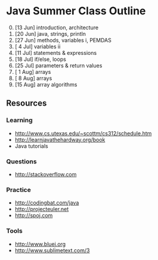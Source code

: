 # Java Summer Class Outline

0. [13 Jun] introduction, architecture
1. [20 Jun] java, strings, println
2. [27 Jun] methods, variables i, PEMDAS
3. [ 4 Jul] variables ii
4. [11 Jul] statements & expressions
5. [18 Jul] if/else, loops
6. [25 Jul] parameters & return values
7. [ 1 Aug] arrays
8. [ 8 Aug] arrays
9. [15 Aug] array algorithms

## Resources

### Learning

- http://www.cs.utexas.edu/~scottm/cs312/schedule.htm
- http://learnjavathehardway.org/book
- Java tutorials

### Questions

- http://stackoverflow.com

### Practice

- http://codingbat.com/java
- http://projecteuler.net
- http://spoj.com

### Tools

- http://www.bluej.org
- http://www.sublimetext.com/3
